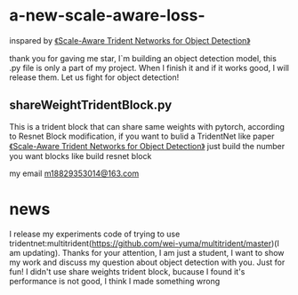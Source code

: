 # a-new-scale-aware-loss-
inspared by [《Scale-Aware Trident Networks for Object Detection》](https://arxiv.org/abs/1901.01892)

thank you for gaving me star, I`m building an object detection model, this .py file is only a part of my project. When I finish it and if it works good, I will release them.
Let us fight for object detection!

## shareWeightTridentBlock.py

This is a trident block that can share same weights with pytorch, 
according to Resnet Block modification,
if you want to bulid a TridentNet like paper [《Scale-Aware Trident Networks for Object Detection》](https://arxiv.org/abs/1901.01892)
just build the number you want blocks like build resnet block

my email m18829353014@163.com

# news
I release my experiments code of trying to use tridentnet:multitrident(https://github.com/wei-yuma/multitrident/master)(I am updating). Thanks for your attention, I am just a student, I want to show my work and discuss my question about object detection with you. Just for fun!
I didn't use share weights trident block, bucause I found it's performance is not good, I think I made something wrong
